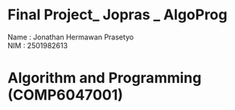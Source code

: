 # Final Project_ Jopras _ AlgoProg
                                                                                                                                                                                              
Name : Jonathan Hermawan Prasetyo                                                                                                                                                                                                                 
NIM : 2501982613                                                                                                                                                                                 
# Algorithm and Programming (COMP6047001)
